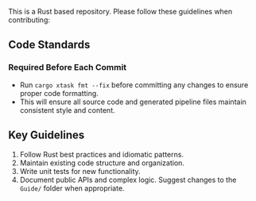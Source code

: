 This is a Rust based repository. Please follow these guidelines when contributing:

## Code Standards

### Required Before Each Commit
- Run `cargo xtask fmt --fix` before committing any changes to ensure proper code formatting.
- This will ensure all source code and generated pipeline files maintain consistent style and content.

## Key Guidelines
1. Follow Rust best practices and idiomatic patterns.
2. Maintain existing code structure and organization.
3. Write unit tests for new functionality.
4. Document public APIs and complex logic. Suggest changes to the `Guide/` folder when appropriate.